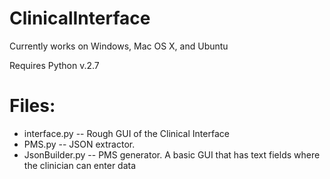 # ClinicalInterface

Currently works on Windows, Mac OS X, and Ubuntu

Requires Python v.2.7


# Files: 
* interface.py -- Rough GUI of the Clinical Interface
* PMS.py -- JSON extractor.
* JsonBuilder.py -- PMS generator. A basic GUI that has text fields where the clinician can enter data

